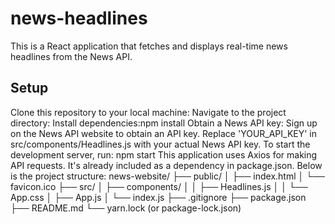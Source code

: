 # news-headlines
This is a React application that fetches and displays real-time news headlines from the News API.
## Setup
Clone this repository to your local machine:
Navigate to the project directory:
Install dependencies:npm install
Obtain a News API key:
    Sign up on the News API website to obtain an API key.
    Replace 'YOUR_API_KEY' in src/components/Headlines.js with your actual News API key.
To start the development server, run: npm start
This application uses Axios for making API requests. It's already included as a dependency in package.json.
Below is the project structure:
news-website/
├── public/
│   ├── index.html
│   └── favicon.ico
├── src/
│   ├── components/
│   │   ├── Headlines.js
│   │   └── App.css
│   ├── App.js
│   └── index.js
├── .gitignore
├── package.json
├── README.md
└── yarn.lock (or package-lock.json)
